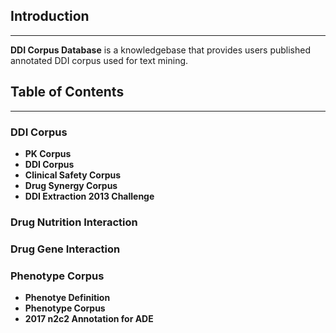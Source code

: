 
## Introduction
---------------

**DDI Corpus Database** is a knowledgebase that provides users published annotated DDI corpus used for text mining. 


## Table of Contents
--------------------
### DDI Corpus

  * **PK Corpus**
  * **DDI Corpus**
  * **Clinical Safety Corpus**
  * **Drug Synergy Corpus**
  * **DDI Extraction 2013 Challenge**
### Drug Nutrition Interaction

### Drug Gene Interaction

### Phenotype Corpus

  * **Phenotye Definition**
  * **Phenotype Corpus**
  * **2017 n2c2 Annotation for ADE**


